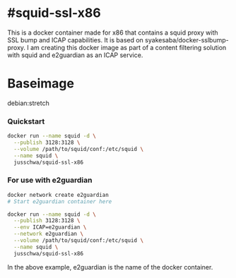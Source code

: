 #squid-ssl-x86
======================
This is a docker container made for x86 that contains a squid proxy with SSL bump and ICAP capabilities.
It is based on syakesaba/docker-sslbump-proxy.
I am creating this docker image as part of a content filtering solution with squid and e2guardian as an ICAP service.

Baseimage
======================
debian:stretch

### Quickstart 
```bash
docker run --name squid -d \
  --publish 3128:3128 \
  --volume /path/to/squid/conf:/etc/squid \
  --name squid \
  jusschwa/squid-ssl-x86
```

### For use with e2guardian
```bash
docker network create e2guardian
# Start e2guardian container here

docker run --name squid -d \
  --publish 3128:3128 \
  --env ICAP=e2guardian \
  --network e2guardian \
  --volume /path/to/squid/conf:/etc/squid \
  --name squid \
  jusschwa/squid-ssl-x86
```
In the above example, e2guardian is the name of the docker container.